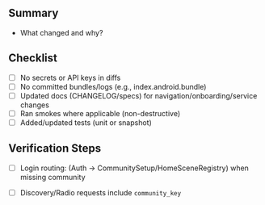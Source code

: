 ## Summary
- What changed and why?

## Checklist
- [ ] No secrets or API keys in diffs
- [ ] No committed bundles/logs (e.g., index.android.bundle)
- [ ] Updated docs (CHANGELOG/specs) for navigation/onboarding/service changes
- [ ] Ran smokes where applicable (non-destructive)
- [ ] Added/updated tests (unit or snapshot)

## Verification Steps
- [ ] Login routing: (Auth → CommunitySetup/HomeSceneRegistry) when missing community
- [ ] Discovery/Radio requests include `community_key`

